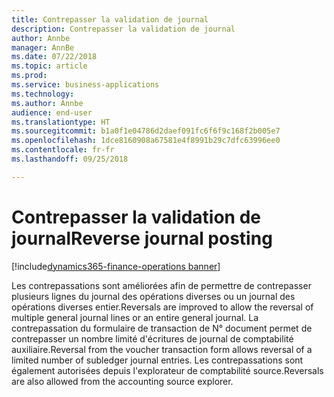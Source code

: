 ```yaml
---
title: Contrepasser la validation de journal
description: Contrepasser la validation de journal
author: Annbe
manager: AnnBe
ms.date: 07/22/2018
ms.topic: article
ms.prod: 
ms.service: business-applications
ms.technology: 
ms.author: Annbe
audience: end-user
ms.translationtype: HT
ms.sourcegitcommit: b1a0f1e04786d2daef091fc6f6f9c168f2b005e7
ms.openlocfilehash: 1dce8160908a67581e4f8991b29c7dfc63996ee0
ms.contentlocale: fr-fr
ms.lasthandoff: 09/25/2018

---
```

#  <a name="reverse-journal-posting"></a><span data-ttu-id="8f1f2-103">Contrepasser la validation de journal</span><span class="sxs-lookup"><span data-stu-id="8f1f2-103">Reverse journal posting</span></span>

[!include[dynamics365-finance-operations banner](../includes/dynamics365-finance-operations.md)]



<span data-ttu-id="8f1f2-104">Les contrepassations sont améliorées afin de permettre de contrepasser plusieurs lignes du journal des opérations diverses ou un journal des opérations diverses entier.</span><span class="sxs-lookup"><span data-stu-id="8f1f2-104">Reversals are improved to allow the reversal of multiple general journal lines or an entire general journal.</span></span> <span data-ttu-id="8f1f2-105">La contrepassation du formulaire de transaction de N° document permet de contrepasser un nombre limité d'écritures de journal de comptabilité auxiliaire.</span><span class="sxs-lookup"><span data-stu-id="8f1f2-105">Reversal from the voucher transaction form allows reversal of a limited number of subledger journal entries.</span></span> <span data-ttu-id="8f1f2-106">Les contrepassations sont également autorisées depuis l'explorateur de comptabilité source.</span><span class="sxs-lookup"><span data-stu-id="8f1f2-106">Reversals are also allowed from the accounting source explorer.</span></span>
